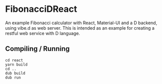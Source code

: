 # FibonacciDReact
An example Fibonacci calculator with React, Material-UI and a D backend, using vibe.d as web server.
This is intended as an example for creating a restful web service with D language.

## Compiling / Running

```
cd react
yarn build
cd ..
dub build
dub run
```
